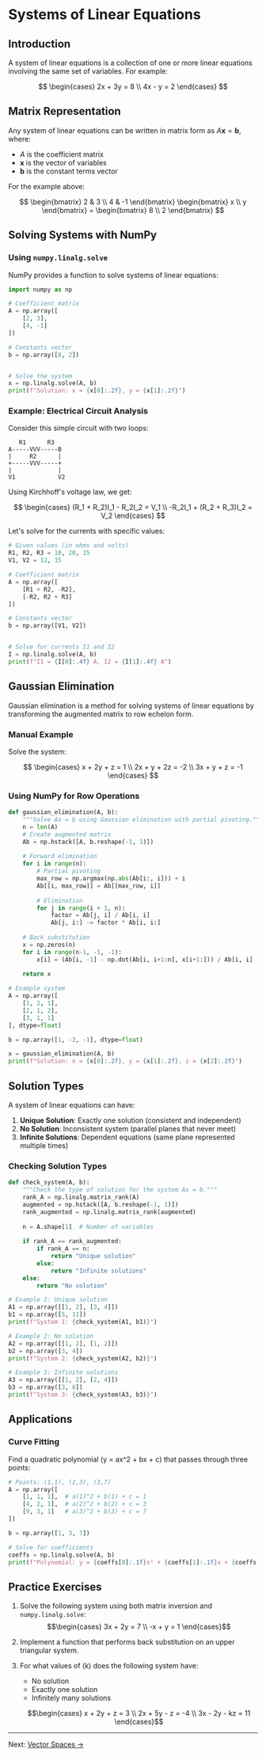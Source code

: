 # Systems of Linear Equations

## Introduction

A system of linear equations is a collection of one or more linear equations involving the same set of variables. For example:

$$
\begin{cases}
2x + 3y = 8 \\
4x - y = 2
\end{cases}
$$

## Matrix Representation

Any system of linear equations can be written in matrix form as $A\mathbf{x} = \mathbf{b}$, where:
- $A$ is the coefficient matrix
- $\mathbf{x}$ is the vector of variables
- $\mathbf{b}$ is the constant terms vector

For the example above:

$$
\begin{bmatrix} 2 & 3 \\ 4 & -1 \end{bmatrix}
\begin{bmatrix} x \\ y \end{bmatrix} =
\begin{bmatrix} 8 \\ 2 \end{bmatrix}
$$

## Solving Systems with NumPy

### Using `numpy.linalg.solve`

NumPy provides a function to solve systems of linear equations:

```python
import numpy as np

# Coefficient matrix
A = np.array([
    [2, 3],
    [4, -1]
])

# Constants vector
b = np.array([8, 2])


# Solve the system
x = np.linalg.solve(A, b)
print(f"Solution: x = {x[0]:.2f}, y = {x[1]:.2f}")
```

### Example: Electrical Circuit Analysis

Consider this simple circuit with two loops:

```
   R1      R3
A-----VVV-----B
|     R2      |
+-----VVV-----+
|             |
V1            V2
```

Using Kirchhoff's voltage law, we get:

$$
\begin{cases}
(R_1 + R_2)I_1 - R_2I_2 = V_1 \\
-R_2I_1 + (R_2 + R_3)I_2 = V_2
\end{cases}
$$

Let's solve for the currents with specific values:

```python
# Given values (in ohms and volts)
R1, R2, R3 = 10, 20, 15
V1, V2 = 12, 15

# Coefficient matrix
A = np.array([
    [R1 + R2, -R2],
    [-R2, R2 + R3]
])

# Constants vector
b = np.array([V1, V2])


# Solve for currents I1 and I2
I = np.linalg.solve(A, b)
print(f"I1 = {I[0]:.4f} A, I2 = {I[1]:.4f} A")
```

## Gaussian Elimination

Gaussian elimination is a method for solving systems of linear equations by transforming the augmented matrix to row echelon form.

### Manual Example

Solve the system:

$$
\begin{cases}
x + 2y + z = 1 \\
2x + y + 2z = -2 \\
3x + y + z = -1
\end{cases}
$$

### Using NumPy for Row Operations

```python
def gaussian_elimination(A, b):
    """Solve Ax = b using Gaussian elimination with partial pivoting."""
    n = len(A)
    # Create augmented matrix
    Ab = np.hstack([A, b.reshape(-1, 1)])
    
    # Forward elimination
    for i in range(n):
        # Partial pivoting
        max_row = np.argmax(np.abs(Ab[i:, i])) + i
        Ab[[i, max_row]] = Ab[[max_row, i]]
        
        # Elimination
        for j in range(i + 1, n):
            factor = Ab[j, i] / Ab[i, i]
            Ab[j, i:] -= factor * Ab[i, i:]
    
    # Back substitution
    x = np.zeros(n)
    for i in range(n-1, -1, -1):
        x[i] = (Ab[i, -1] - np.dot(Ab[i, i+1:n], x[i+1:])) / Ab[i, i]
    
    return x

# Example system
A = np.array([
    [1, 2, 1],
    [2, 1, 2],
    [3, 1, 1]
], dtype=float)

b = np.array([1, -2, -1], dtype=float)

x = gaussian_elimination(A, b)
print(f"Solution: x = {x[0]:.2f}, y = {x[1]:.2f}, z = {x[2]:.2f}")
```

## Solution Types

A system of linear equations can have:

1. **Unique Solution**: Exactly one solution (consistent and independent)
2. **No Solution**: Inconsistent system (parallel planes that never meet)
3. **Infinite Solutions**: Dependent equations (same plane represented multiple times)

### Checking Solution Types

```python
def check_system(A, b):
    """Check the type of solution for the system Ax = b."""
    rank_A = np.linalg.matrix_rank(A)
    augmented = np.hstack([A, b.reshape(-1, 1)])
    rank_augmented = np.linalg.matrix_rank(augmented)
    
    n = A.shape[1]  # Number of variables
    
    if rank_A == rank_augmented:
        if rank_A == n:
            return "Unique solution"
        else:
            return "Infinite solutions"
    else:
        return "No solution"

# Example 1: Unique solution
A1 = np.array([[1, 2], [3, 4]])
b1 = np.array([5, 11])
print(f"System 1: {check_system(A1, b1)}")

# Example 2: No solution
A2 = np.array([[1, 2], [1, 2]])
b2 = np.array([3, 4])
print(f"System 2: {check_system(A2, b2)}")

# Example 3: Infinite solutions
A3 = np.array([[1, 2], [2, 4]])
b3 = np.array([3, 6])
print(f"System 3: {check_system(A3, b3)}")
```

## Applications

### Curve Fitting

Find a quadratic polynomial \(y = ax^2 + bx + c\) that passes through three points:

```python
# Points: (1,1), (2,3), (3,7)
A = np.array([
    [1, 1, 1],  # a(1)^2 + b(1) + c = 1
    [4, 2, 1],  # a(2)^2 + b(2) + c = 3
    [9, 3, 1]   # a(3)^2 + b(3) + c = 7
])

b = np.array([1, 3, 7])

# Solve for coefficients
coeffs = np.linalg.solve(A, b)
print(f"Polynomial: y = {coeffs[0]:.1f}x² + {coeffs[1]:.1f}x + {coeffs[2]:.1f}")
```

## Practice Exercises

1. Solve the following system using both matrix inversion and `numpy.linalg.solve`:
   $$\begin{cases}
   3x + 2y = 7 \\
   -x +  y = 1
   \end{cases}$$

2. Implement a function that performs back substitution on an upper triangular system.

3. For what values of \(k\) does the following system have:
   - No solution
   - Exactly one solution
   - Infinitely many solutions
   
   $$\begin{cases}
   x + 2y + z = 3 \\
   2x + 5y - z = -4 \\
   3x - 2y - kz = 11
   \end{cases}$$

---

Next: [Vector Spaces →](04-vector-spaces.md)
